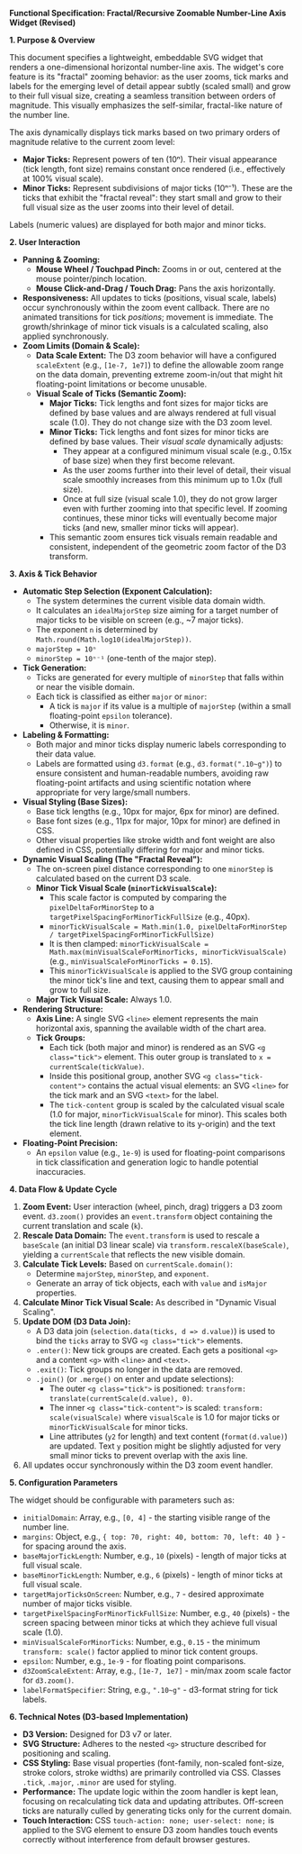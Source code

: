 **Functional Specification: Fractal/Recursive Zoomable Number-Line Axis Widget (Revised)**

**1. Purpose & Overview**

This document specifies a lightweight, embeddable SVG widget that renders a one-dimensional horizontal number-line axis. The widget's core feature is its "fractal" zooming behavior: as the user zooms, tick marks and labels for the emerging level of detail appear subtly (scaled small) and grow to their full visual size, creating a seamless transition between orders of magnitude. This visually emphasizes the self-similar, fractal-like nature of the number line.

The axis dynamically displays tick marks based on two primary orders of magnitude relative to the current zoom level:
*   **Major Ticks:** Represent powers of ten (10ⁿ). Their visual appearance (tick length, font size) remains constant once rendered (i.e., effectively at 100% visual scale).
*   **Minor Ticks:** Represent subdivisions of major ticks (10ⁿ⁻¹). These are the ticks that exhibit the "fractal reveal": they start small and grow to their full visual size as the user zooms into their level of detail.

Labels (numeric values) are displayed for both major and minor ticks.

**2. User Interaction**

*   **Panning & Zooming:**
    *   **Mouse Wheel / Touchpad Pinch:** Zooms in or out, centered at the mouse pointer/pinch location.
    *   **Mouse Click-and-Drag / Touch Drag:** Pans the axis horizontally.
*   **Responsiveness:** All updates to ticks (positions, visual scale, labels) occur synchronously within the zoom event callback. There are no animated transitions for tick *positions*; movement is immediate. The growth/shrinkage of minor tick visuals is a calculated scaling, also applied synchronously.
*   **Zoom Limits (Domain & Scale):**
    *   **Data Scale Extent:** The D3 zoom behavior will have a configured `scaleExtent` (e.g., `[1e-7, 1e7]`) to define the allowable zoom range on the data domain, preventing extreme zoom-in/out that might hit floating-point limitations or become unusable.
    *   **Visual Scale of Ticks (Semantic Zoom):**
        *   **Major Ticks:** Tick lengths and font sizes for major ticks are defined by base values and are always rendered at full visual scale (1.0). They do not change size with the D3 zoom level.
        *   **Minor Ticks:** Tick lengths and font sizes for minor ticks are defined by base values. Their *visual scale* dynamically adjusts:
            *   They appear at a configured minimum visual scale (e.g., 0.15x of base size) when they first become relevant.
            *   As the user zooms further into their level of detail, their visual scale smoothly increases from this minimum up to 1.0x (full size).
            *   Once at full size (visual scale 1.0), they do not grow larger even with further zooming into that specific level. If zooming continues, these minor ticks will eventually become major ticks (and new, smaller minor ticks will appear).
        *   This semantic zoom ensures tick visuals remain readable and consistent, independent of the geometric zoom factor of the D3 transform.

**3. Axis & Tick Behavior**

*   **Automatic Step Selection (Exponent Calculation):**
    *   The system determines the current visible data domain width.
    *   It calculates an `idealMajorStep` size aiming for a target number of major ticks to be visible on screen (e.g., ~7 major ticks).
    *   The exponent `n` is determined by `Math.round(Math.log10(idealMajorStep))`.
    *   `majorStep = 10ⁿ`
    *   `minorStep = 10ⁿ⁻¹` (one-tenth of the major step).
*   **Tick Generation:**
    *   Ticks are generated for every multiple of `minorStep` that falls within or near the visible domain.
    *   Each tick is classified as either `major` or `minor`:
        *   A tick is `major` if its value is a multiple of `majorStep` (within a small floating-point `epsilon` tolerance).
        *   Otherwise, it is `minor`.
*   **Labeling & Formatting:**
    *   Both major and minor ticks display numeric labels corresponding to their data value.
    *   Labels are formatted using `d3.format` (e.g., `d3.format(".10~g")`) to ensure consistent and human-readable numbers, avoiding raw floating-point artifacts and using scientific notation where appropriate for very large/small numbers.
*   **Visual Styling (Base Sizes):**
    *   Base tick lengths (e.g., 10px for major, 6px for minor) are defined.
    *   Base font sizes (e.g., 11px for major, 10px for minor) are defined in CSS.
    *   Other visual properties like stroke width and font weight are also defined in CSS, potentially differing for major and minor ticks.
*   **Dynamic Visual Scaling (The "Fractal Reveal"):**
    *   The on-screen pixel distance corresponding to one `minorStep` is calculated based on the current D3 scale.
    *   **Minor Tick Visual Scale (`minorTickVisualScale`):**
        *   This scale factor is computed by comparing the `pixelDeltaForMinorStep` to a `targetPixelSpacingForMinorTickFullSize` (e.g., 40px).
        *   `minorTickVisualScale = Math.min(1.0, pixelDeltaForMinorStep / targetPixelSpacingForMinorTickFullSize)`
        *   It is then clamped: `minorTickVisualScale = Math.max(minVisualScaleForMinorTicks, minorTickVisualScale)` (e.g., `minVisualScaleForMinorTicks = 0.15`).
        *   This `minorTickVisualScale` is applied to the SVG group containing the minor tick's line and text, causing them to appear small and grow to full size.
    *   **Major Tick Visual Scale:** Always 1.0.
*   **Rendering Structure:**
    *   **Axis Line:** A single SVG `<line>` element represents the main horizontal axis, spanning the available width of the chart area.
    *   **Tick Groups:**
        *   Each tick (both major and minor) is rendered as an SVG `<g class="tick">` element. This outer group is translated to `x = currentScale(tickValue)`.
        *   Inside this positional group, another SVG `<g class="tick-content">` contains the actual visual elements: an SVG `<line>` for the tick mark and an SVG `<text>` for the label.
        *   The `tick-content` group is scaled by the calculated visual scale (1.0 for major, `minorTickVisualScale` for minor). This scales both the tick line length (drawn relative to its y-origin) and the text element.
*   **Floating-Point Precision:**
    *   An `epsilon` value (e.g., `1e-9`) is used for floating-point comparisons in tick classification and generation logic to handle potential inaccuracies.

**4. Data Flow & Update Cycle**

1.  **Zoom Event:** User interaction (wheel, pinch, drag) triggers a D3 zoom event. `d3.zoom()` provides an `event.transform` object containing the current translation and scale (`k`).
2.  **Rescale Data Domain:** The `event.transform` is used to rescale a `baseScale` (an initial D3 linear scale) via `transform.rescaleX(baseScale)`, yielding a `currentScale` that reflects the new visible domain.
3.  **Calculate Tick Levels:** Based on `currentScale.domain()`:
    *   Determine `majorStep`, `minorStep`, and `exponent`.
    *   Generate an array of tick objects, each with `value` and `isMajor` properties.
4.  **Calculate Minor Tick Visual Scale:** As described in "Dynamic Visual Scaling".
5.  **Update DOM (D3 Data Join):**
    *   A D3 data join (`selection.data(ticks, d => d.value)`) is used to bind the `ticks` array to SVG `<g class="tick">` elements.
    *   `.enter()`: New tick groups are created. Each gets a positional `<g>` and a content `<g>` with `<line>` and `<text>`.
    *   `.exit()`: Tick groups no longer in the data are removed.
    *   `.join()` (or `.merge()` on enter and update selections):
        *   The outer `<g class="tick">` is positioned: `transform: translate(currentScale(d.value), 0)`.
        *   The inner `<g class="tick-content">` is scaled: `transform: scale(visualScale)` where `visualScale` is 1.0 for major ticks or `minorTickVisualScale` for minor ticks.
        *   Line attributes (`y2` for length) and text content (`format(d.value)`) are updated. Text `y` position might be slightly adjusted for very small minor ticks to prevent overlap with the axis line.
6.  All updates occur synchronously within the D3 zoom event handler.

**5. Configuration Parameters**

The widget should be configurable with parameters such as:

*   `initialDomain`: Array, e.g., `[0, 4]` - the starting visible range of the number line.
*   `margins`: Object, e.g., `{ top: 70, right: 40, bottom: 70, left: 40 }` - for spacing around the axis.
*   `baseMajorTickLength`: Number, e.g., `10` (pixels) - length of major ticks at full visual scale.
*   `baseMinorTickLength`: Number, e.g., `6` (pixels) - length of minor ticks at full visual scale.
*   `targetMajorTicksOnScreen`: Number, e.g., `7` - desired approximate number of major ticks visible.
*   `targetPixelSpacingForMinorTickFullSize`: Number, e.g., `40` (pixels) - the screen spacing between minor ticks at which they achieve full visual scale (1.0).
*   `minVisualScaleForMinorTicks`: Number, e.g., `0.15` - the minimum `transform: scale()` factor applied to minor tick content groups.
*   `epsilon`: Number, e.g., `1e-9` - for floating point comparisons.
*   `d3ZoomScaleExtent`: Array, e.g., `[1e-7, 1e7]` - min/max zoom scale factor for `d3.zoom()`.
*   `labelFormatSpecifier`: String, e.g., `".10~g"` - d3-format string for tick labels.

**6. Technical Notes (D3-based Implementation)**

*   **D3 Version:** Designed for D3 v7 or later.
*   **SVG Structure:** Adheres to the nested `<g>` structure described for positioning and scaling.
*   **CSS Styling:** Base visual properties (font-family, non-scaled font-size, stroke colors, stroke widths) are primarily controlled via CSS. Classes `.tick`, `.major`, `.minor` are used for styling.
*   **Performance:** The update logic within the zoom handler is kept lean, focusing on recalculating tick data and updating attributes. Off-screen ticks are naturally culled by generating ticks only for the current domain.
*   **Touch Interaction:** CSS `touch-action: none; user-select: none;` is applied to the SVG element to ensure D3 zoom handles touch events correctly without interference from default browser gestures.

